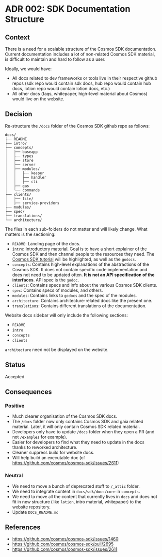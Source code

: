 # ADR 002: SDK Documentation Structure

## Context

There is a need for a scalable structure of the Cosmos SDK documentation. Current documentation includes a lot of non-related Cosmos SDK material, is difficult to maintain and hard to follow as a user.

Ideally, we would have:

* All docs related to dev frameworks or tools live in their respective github repos (sdk repo would contain sdk docs, hub repo would contain hub docs, lotion repo would contain lotion docs, etc.)
* All other docs (faqs, whitepaper, high-level material about Cosmos) would live on the website.

## Decision

Re-structure the `/docs` folder of the Cosmos SDK github repo as follows:

```text
docs/
├── README
├── intro/
├── concepts/
│   ├── baseapp
│   ├── types
│   ├── store
│   ├── server
│   ├── modules/
│   │   ├── keeper
│   │   ├── handler
│   │   ├── cli
│   ├── gas
│   └── commands
├── clients/
│   ├── lite/
│   ├── service-providers
├── modules/
├── spec/
├── translations/
└── architecture/
```

The files in each sub-folders do not matter and will likely change. What matters is the sectioning:

* `README`: Landing page of the docs.
* `intro`: Introductory material. Goal is to have a short explainer of the Cosmos SDK and then channel people to the resources they need. The [Cosmos SDK tutorial](https://github.com/cosmos/sdk-application-tutorial/) will be highlighted, as well as the `godocs`.
* `concepts`: Contains high-level explanations of the abstractions of the Cosmos SDK. It does not contain specific code implementation and does not need to be updated often. **It is not an API specification of the interfaces**. API spec is the `godoc`.
* `clients`: Contains specs and info about the various Cosmos SDK clients.
* `spec`: Contains specs of modules, and others.
* `modules`: Contains links to `godocs` and the spec of the modules.
* `architecture`: Contains architecture-related docs like the present one.
* `translations`: Contains different translations of the documentation.

Website docs sidebar will only include the following sections:

* `README`
* `intro`
* `concepts`
* `clients`

`architecture` need not be displayed on the website.

## Status

Accepted

## Consequences

### Positive

* Much clearer organisation of the Cosmos SDK docs.
* The `/docs` folder now only contains Cosmos SDK and gaia related material. Later, it will only contain Cosmos SDK related material.
* Developers only have to update `/docs` folder when they open a PR (and not `/examples` for example).
* Easier for developers to find what they need to update in the docs thanks to reworked architecture.
* Cleaner suppress build for website docs.
* Will help build an executable doc (cf https://github.com/cosmos/cosmos-sdk/issues/2611)

### Neutral

* We need to move a bunch of deprecated stuff to `/_attic` folder.
* We need to integrate content in `docs/sdk/docs/core` in `concepts`.
* We need to move all the content that currently lives in `docs` and does not fit in new structure (like `lotion`, intro material, whitepaper) to the website repository.
* Update `DOCS_README.md`

## References

* https://github.com/cosmos/cosmos-sdk/issues/1460
* https://github.com/cosmos/cosmos-sdk/pull/2695
* https://github.com/cosmos/cosmos-sdk/issues/2611

